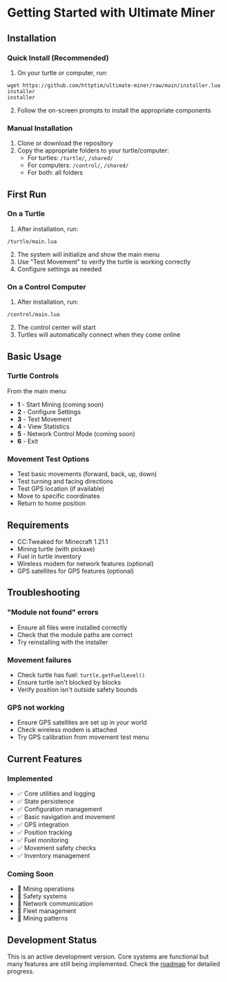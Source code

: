 # Getting Started with Ultimate Miner

## Installation

### Quick Install (Recommended)

1. On your turtle or computer, run:
```
wget https://github.com/httptim/ultimate-miner/raw/main/installer.lua installer
installer
```

2. Follow the on-screen prompts to install the appropriate components

### Manual Installation

1. Clone or download the repository
2. Copy the appropriate folders to your turtle/computer:
   - For turtles: `/turtle/`, `/shared/`
   - For computers: `/control/`, `/shared/`
   - For both: all folders

## First Run

### On a Turtle

1. After installation, run:
```
/turtle/main.lua
```

2. The system will initialize and show the main menu
3. Use "Test Movement" to verify the turtle is working correctly
4. Configure settings as needed

### On a Control Computer

1. After installation, run:
```
/control/main.lua
```

2. The control center will start
3. Turtles will automatically connect when they come online

## Basic Usage

### Turtle Controls

From the main menu:
- **1** - Start Mining (coming soon)
- **2** - Configure Settings
- **3** - Test Movement
- **4** - View Statistics
- **5** - Network Control Mode (coming soon)
- **6** - Exit

### Movement Test Options

- Test basic movements (forward, back, up, down)
- Test turning and facing directions
- Test GPS location (if available)
- Move to specific coordinates
- Return to home position

## Requirements

- CC:Tweaked for Minecraft 1.21.1
- Mining turtle (with pickaxe)
- Fuel in turtle inventory
- Wireless modem for network features (optional)
- GPS satellites for GPS features (optional)

## Troubleshooting

### "Module not found" errors
- Ensure all files were installed correctly
- Check that the module paths are correct
- Try reinstalling with the installer

### Movement failures
- Check turtle has fuel: `turtle.getFuelLevel()`
- Ensure turtle isn't blocked by blocks
- Verify position isn't outside safety bounds

### GPS not working
- Ensure GPS satellites are set up in your world
- Check wireless modem is attached
- Try GPS calibration from movement test menu

## Current Features

### Implemented
- ✅ Core utilities and logging
- ✅ State persistence
- ✅ Configuration management
- ✅ Basic navigation and movement
- ✅ GPS integration
- ✅ Position tracking
- ✅ Fuel monitoring
- ✅ Movement safety checks
- ✅ Inventory management

### Coming Soon
- 🚧 Mining operations
- 🚧 Safety systems
- 🚧 Network communication
- 🚧 Fleet management
- 🚧 Mining patterns

## Development Status

This is an active development version. Core systems are functional but many features are still being implemented. Check the [roadmap](/ROADMAP.md) for detailed progress.